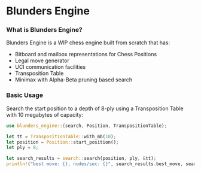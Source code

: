 # Blunders Engine

### What is Blunders Engine?

Blunders Engine is a WIP chess engine built from scratch that has:
* Bitboard and mailbox representations for Chess Positions
* Legal move generator
* UCI communication facilities
* Transposition Table
* Minimax with Alpha-Beta pruning based search

### Basic Usage

Search the start position to a depth of 8-ply using a Transposition Table with 10 megabytes of capacity:
```rust
use blunders_engine::{search, Position, TranspositionTable};

let tt = TranspositionTable::with_mb(10);
let position = Position::start_position();
let ply = 8;

let search_results = search::search(position, ply, &tt);
println!("best move: {}, nodes/sec: {}", search_results.best_move, search_results.nps());
```
